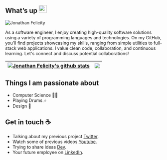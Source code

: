 ## What’s up <img src="https://github.com/jonathanfelicity/jonathanfelicity/blob/main/resource/wave.gif" width="25px" height="25px">

![Jonathan Felicity](https://github.com/jonathanfelicity/jonathanfelicity/blob/main/resource/code%20storm.gif)

As a software engineer, I enjoy creating high-quality software solutions using a variety of programming languages and technologies. On my GitHub, you'll find projects showcasing my skills, ranging from simple utilities to full-stack web applications. I value clean code, collaboration, and continuous learning. Let's connect and discuss potential collaborations!




| <a href="https://github.com/jonathanfelicity/github-readme-stats"><img align="center" src="https://github-readme-stats.vercel.app/api?username=jonathanfelicity&show_icons=true&include_all_commits=true&theme=buefy&hide_border=true" alt="Jonathan Felicity's github stats" /></a> | <a href="https://github.com/jonathanfelicity/github-readme-stats"><img align="center" src="https://github-readme-stats.vercel.app/api/top-langs/?username=jonathanfelicity&layout=compact&theme=buefy&hide_border=true" /></a> |
| ------------- | ------------- |


## Things I am passionate about

- Computer Science 🤷‍♀️
- Playing Drums 🎶
- Design 🌹

## Get in touch :coffee:

- Talking about my previous project [Twitter](https://twitter.com/jfmurum).
- Watch some of previous videos [Youtube](https://www.youtube.com/@jonathanfelicity).
- Trying to share ideas [Dev](https://dev.to/jonathanfelicity).
- Your future employee on [LinkedIn](https://www.linkedin.com/in/jonathanfelicity/).
